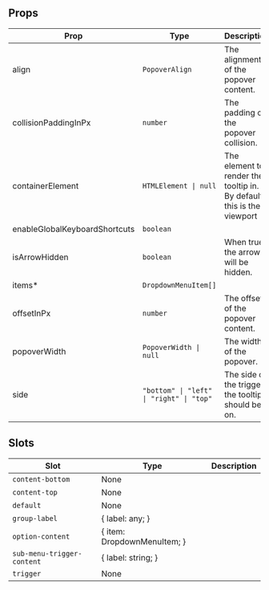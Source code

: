 <!-- This file is automatically generated, do not edit manually. -->


## Props

| Prop | Type | Description | Default |
| ---- | ---- | ----------- | ------- |
| align | `PopoverAlign` | The alignment of the popover content. | `"center"` |
| collisionPaddingInPx | `number` | The padding of the popover collision. | `10` |
| containerElement | `HTMLElement \| null` | The element to render the tooltip in. By default this is the viewport | `null` |
| enableGlobalKeyboardShortcuts | `boolean` |  | `false` |
| isArrowHidden | `boolean` | When true, the arrow will be hidden. | `false` |
| items* | `DropdownMenuItem[]` |  |  |
| offsetInPx | `number` | The offset of the popover content. | `4` |
| popoverWidth | `PopoverWidth \| null` | The width of the popover. | `"available-width"` |
| side | `"bottom" \| "left" \| "right" \| "top"` | The side of the trigger the tooltip should be on. | `"bottom"` |


## Slots

| Slot | Type | Description |
| --------- | ---- | ----------- |
| `content-bottom` | None |  |
| `content-top` | None |  |
| `default` | None |  |
| `group-label` | \{ label: any; \} |  |
| `option-content` | \{ item: DropdownMenuItem; \} |  |
| `sub-menu-trigger-content` | \{ label: string; \} |  |
| `trigger` | None |  |

